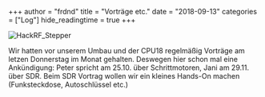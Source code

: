 +++
author = "frdnd"
title = "Vorträge etc."
date = "2018-09-13"
categories = ["Log"]
hide_readingtime = true
+++

![HackRF_Stepper](/uploads/2018/09/HackRF_Stepper.jpg)

Wir hatten vor unserem Umbau und der CPU18 regelmäßig Vorträge am letzen Donnerstag im Monat gehalten. Deswegen hier schon mal eine Ankündigung: Peter spricht am 25.10. über Schrittmotoren, Jani am 29.11. über SDR. Beim SDR Vortrag wollen wir ein kleines Hands-On machen (Funksteckdose, Autoschlüssel etc.)
	
